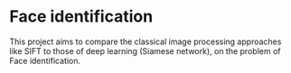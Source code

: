 # Face identification

This project aims to compare the classical image processing approaches like SIFT to those of deep learning (Siamese network), on the problem of Face identification.
